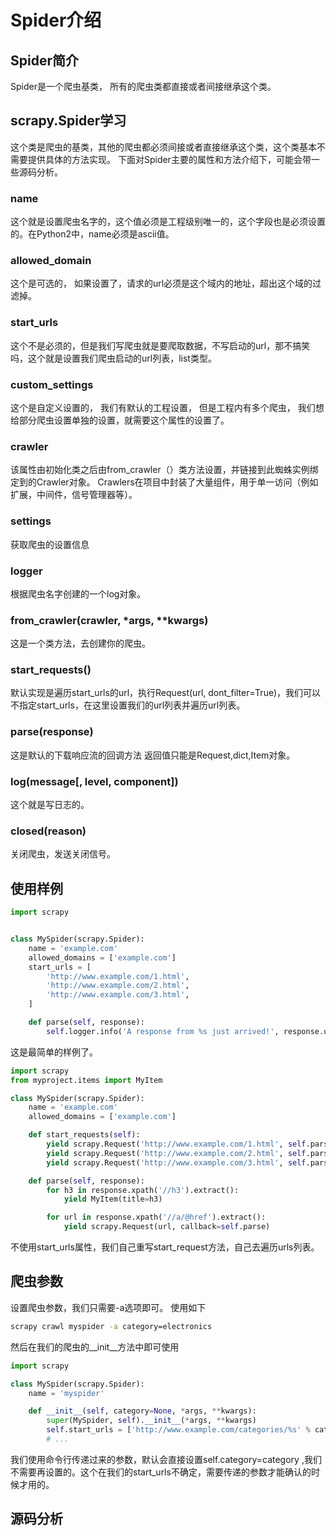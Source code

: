 # Spider介绍
## Spider简介
Spider是一个爬虫基类， 所有的爬虫类都直接或者间接继承这个类。
## scrapy.Spider学习
这个类是爬虫的基类，其他的爬虫都必须间接或者直接继承这个类，这个类基本不需要提供具体的方法实现。
下面对Spider主要的属性和方法介绍下，可能会带一些源码分析。
### name
这个就是设置爬虫名字的，这个值必须是工程级别唯一的，这个字段也是必须设置的。在Python2中，name必须是ascii值。
### allowed_domain 
这个是可选的， 如果设置了，请求的url必须是这个域内的地址，超出这个域的过滤掉。
### start_urls
这个不是必须的，但是我们写爬虫就是要爬取数据，不写启动的url，那不搞笑吗，这个就是设置我们爬虫启动的url列表，list类型。
### custom_settings
这个是自定义设置的， 我们有默认的工程设置， 但是工程内有多个爬虫， 我们想给部分爬虫设置单独的设置，就需要这个属性的设置了。
### crawler
该属性由初始化类之后由from_crawler（）类方法设置，并链接到此蜘蛛实例绑定到的Crawler对象。
Crawlers在项目中封装了大量组件，用于单一访问（例如扩展，中间件，信号管理器等）。
### settings
获取爬虫的设置信息
### logger
根据爬虫名字创建的一个log对象。
### from_crawler(crawler, *args, **kwargs)
这是一个类方法，去创建你的爬虫。
### start_requests()
默认实现是遍历start_urls的url，执行Request(url, dont_filter=True)，我们可以不指定start_urls，在这里设置我们的url列表并遍历url列表。
### parse(response)
这是默认的下载响应流的回调方法
返回值只能是Request,dict,Item对象。
### log(message[, level, component])
这个就是写日志的。
### closed(reason)
关闭爬虫，发送关闭信号。
## 使用样例
```python
import scrapy


class MySpider(scrapy.Spider):
    name = 'example.com'
    allowed_domains = ['example.com']
    start_urls = [
        'http://www.example.com/1.html',
        'http://www.example.com/2.html',
        'http://www.example.com/3.html',
    ]

    def parse(self, response):
        self.logger.info('A response from %s just arrived!', response.url)
```
这是最简单的样例了。
```python
import scrapy
from myproject.items import MyItem

class MySpider(scrapy.Spider):
    name = 'example.com'
    allowed_domains = ['example.com']

    def start_requests(self):
        yield scrapy.Request('http://www.example.com/1.html', self.parse)
        yield scrapy.Request('http://www.example.com/2.html', self.parse)
        yield scrapy.Request('http://www.example.com/3.html', self.parse)

    def parse(self, response):
        for h3 in response.xpath('//h3').extract():
            yield MyItem(title=h3)

        for url in response.xpath('//a/@href').extract():
            yield scrapy.Request(url, callback=self.parse)
```
不使用start_urls属性，我们自己重写start_request方法，自己去遍历urls列表。
## 爬虫参数
设置爬虫参数，我们只需要-a选项即可。
使用如下
```cmd
scrapy crawl myspider -a category=electronics
```
然后在我们的爬虫的__init__方法中即可使用
```python
import scrapy

class MySpider(scrapy.Spider):
    name = 'myspider'

    def __init__(self, category=None, *args, **kwargs):
        super(MySpider, self).__init__(*args, **kwargs)
        self.start_urls = ['http://www.example.com/categories/%s' % category]
        # ...
```
我们使用命令行传递过来的参数，默认会直接设置self.category=category ,我们不需要再设置的。这个在我们的start_urls不确定，需要传递的参数才能确认的时候才用的。

## 源码分析

